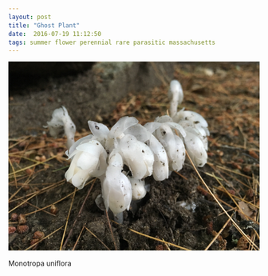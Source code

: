 ```yaml
---
layout: post
title: "Ghost Plant"
date:  2016-07-19 11:12:50
tags: summer flower perennial rare parasitic massachusetts 
---
```


![Ghost Plant](/images/ghost-plant.png)

Monotropa uniflora
<!--more-->

